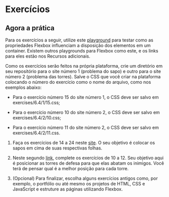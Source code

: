# Exercícios

## Agora a prática

Para os exercícios a seguir, utilize este [playground](https://the-echoplex.net/flexyboxes/) para testar como as propriedades Flexbox influenciam a disposição dos elementos em um container. Existem outros playgrounds para Flexbox como este, e os links para eles estão nos Recursos adicionais.

Como os exercícios serão feitos na própria plataforma, crie um diretório em seu repositório para o site número 1 (problema do sapo) e outro para o site número 2 (problema das torres). Salve o CSS que você criar na plataforma colocando o número do exercício como o nome do arquivo, como nos exemplos abaixo:

* Para o exercício número 15 do site número 1, o CSS deve ser salvo em exercises/6.4/1/15.css;

* Para o exercício número 10 do site número 2, o CSS deve ser salvo em exercises/6.4/2/10.css;

* Para o exercício número 11 do site número 2, o CSS deve ser salvo em exercises/6.4/2/11.css.

1. Faça os exercícios de 14 a 24 neste [site](https://flexboxfroggy.com/). O seu objetivo é colocar os sapos em cima de suas respectivas folhas.

2. Neste segundo [link](http://www.flexboxdefense.com/), complete os exercícios de 10 a 12. Seu objetivo aqui é posicionar as torres de defesa para que elas abatam os inimigos. Você terá de pensar qual é a melhor posição para cada torre.

3. (Opcional) Para finalizar, escolha alguns exercícios antigos como, por exemplo, o portfólio ou até mesmo os projetos de HTML, CSS e JavaScript e estruture as páginas utilizando Flexbox.
